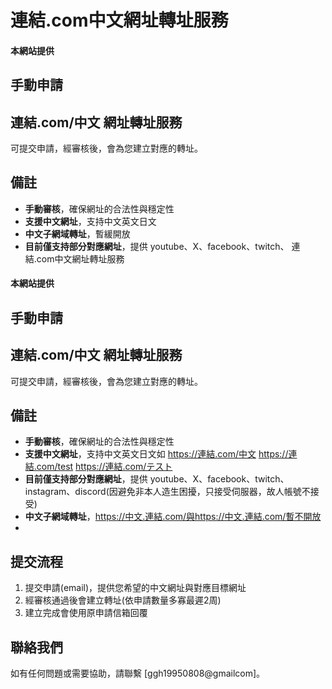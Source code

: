 # 連結.com中文網址轉址服務

#### 本網站提供 
## **手動申請** 
## **連結.com/中文** 網址轉址服務
可提交申請，經審核後，會為您建立對應的轉址。

## 備註
- **手動審核**，確保網址的合法性與穩定性  
- **支援中文網址**，支持中文英文日文  
- **中文子網域轉址**，暫緩開放  
- **目前僅支持部分對應網址**，提供 youtube、X、facebook、twitch、 連結.com中文網址轉址服務

#### 本網站提供 
## **手動申請** 
## **連結.com/中文** 網址轉址服務
可提交申請，經審核後，會為您建立對應的轉址。

## 備註
- **手動審核**，確保網址的合法性與穩定性  
- **支援中文網址**，支持中文英文日文如 https://連結.com/中文 https://連結.com/test https://連結.com/テスト
- **目前僅支持部分對應網址**，提供 youtube、X、facebook、twitch、instagram、discord(因避免非本人造生困擾，只接受伺服器，故人帳號不接受)
- **中文子網域轉址**，https://中文.連結.com/與https://中文.連結.com/暫不開放  
- 
## 提交流程
1. 提交申請(email)，提供您希望的中文網址與對應目標網址  
2. 經審核通過後會建立轉址(依申請數量多寡最遲2周)
3. 建立完成會使用原申請信箱回覆

## 聯絡我們
如有任何問題或需要協助，請聯繫 [ggh19950808@gmailcom]。
